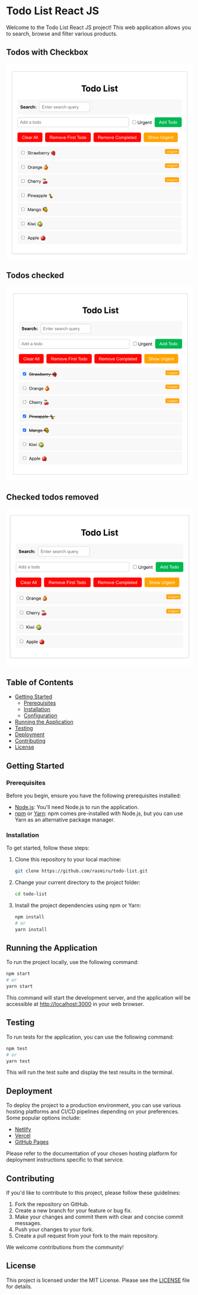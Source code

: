 # Todo List React JS

Welcome to the Todo List React JS project! This web application allows you to search, browse and filter various products.

## Todos with Checkbox
![Todos with checkbox](./images/Screenshot1.png)

## Todos checked
![Todos checked](./images/Screenshot2.png)

## Checked todos removed
![Checked todos removed](./images/Screenshot3.png)


## Table of Contents

- [Getting Started](#getting-started)
  - [Prerequisites](#prerequisites)
  - [Installation](#installation)
  - [Configuration](#configuration)
- [Running the Application](#running-the-application)
- [Testing](#testing)
- [Deployment](#deployment)
- [Contributing](#contributing)
- [License](#license)

## Getting Started

### Prerequisites

Before you begin, ensure you have the following prerequisites installed:

- [Node.js](https://nodejs.org/): You'll need Node.js to run the application.
- [npm](https://www.npmjs.com/) or [Yarn](https://yarnpkg.com/): npm comes pre-installed with Node.js, but you can use Yarn as an alternative package manager.

### Installation

To get started, follow these steps:

1. Clone this repository to your local machine:

   ```bash
   git clone https://github.com/rasmiru/todo-list.git
   ```

2. Change your current directory to the project folder:

   ```bash
   cd todo-list
   ```

3. Install the project dependencies using npm or Yarn:

   ```bash
   npm install
   # or
   yarn install
   ```

## Running the Application

To run the project locally, use the following command:

```bash
npm start
# or
yarn start
```

This command will start the development server, and the application will be accessible at [http://localhost:3000](http://localhost:3000) in your web browser.

## Testing

To run tests for the application, you can use the following command:

```bash
npm test
# or
yarn test
```

This will run the test suite and display the test results in the terminal.

## Deployment

To deploy the project to a production environment, you can use various hosting platforms and CI/CD pipelines depending on your preferences. Some popular options include:

- [Netlify](https://www.netlify.com/)
- [Vercel](https://vercel.com/)
- [GitHub Pages](https://pages.github.com/)

Please refer to the documentation of your chosen hosting platform for deployment instructions specific to that service.

## Contributing

If you'd like to contribute to this project, please follow these guidelines:

1. Fork the repository on GitHub.
2. Create a new branch for your feature or bug fix.
3. Make your changes and commit them with clear and concise commit messages.
4. Push your changes to your fork.
5. Create a pull request from your fork to the main repository.

We welcome contributions from the community!

## License

This project is licensed under the MIT License. Please see the [LICENSE](LICENSE) file for details.
